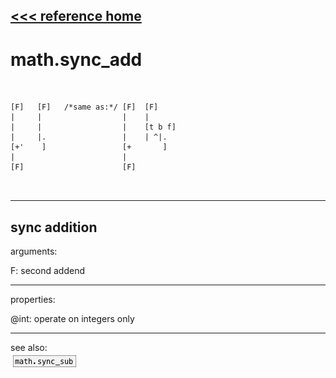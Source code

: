 [<<< reference home](ceammc_lib.md)
---

# math.sync_add

```


[F]   [F]   /*same as:*/ [F]  [F]
|     |                  |    |
|     |                  |    [t b f]
|     |.                 |    | ^|.
[+'    ]                 [+       ]
|                        |
[F]                      [F]

            
```
---
sync addition
---
arguments:

F: second addend<br>

---
properties:

@int: operate on integers only<br>

---
see also:<br>
[![math.sync_sub](img/object_math.sync_sub.png)](math.sync_sub.md)

